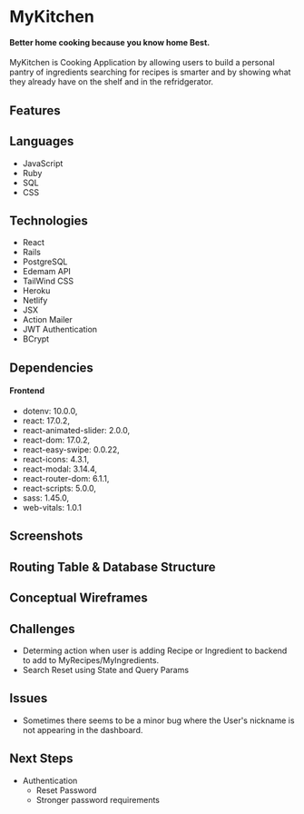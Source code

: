 # MyKitchen

#### Better home cooking because you know home Best.

MyKitchen is Cooking Application by allowing users to build a personal pantry of ingredients searching for recipes is smarter and by showing what they already have on the shelf and in the refridgerator.

## Features

## Languages

- JavaScript
- Ruby
- SQL
- CSS

## Technologies

- React
- Rails
- PostgreSQL
- Edemam API
- TailWind CSS
- Heroku
- Netlify
- JSX
- Action Mailer
- JWT Authentication
- BCrypt

## Dependencies

#### Frontend

- dotenv: 10.0.0,
- react: 17.0.2,
- react-animated-slider: 2.0.0,
- react-dom: 17.0.2,
- react-easy-swipe: 0.0.22,
- react-icons: 4.3.1,
- react-modal: 3.14.4,
- react-router-dom: 6.1.1,
- react-scripts: 5.0.0,
- sass: 1.45.0,
- web-vitals: 1.0.1

## Screenshots

## Routing Table & Database Structure

## Conceptual Wireframes

## Challenges

- Determing action when user is adding Recipe or Ingredient to backend to add to MyRecipes/MyIngredients.
- Search Reset using State and Query Params

## Issues

- Sometimes there seems to be a minor bug where the User's nickname is not appearing in the dashboard.

## Next Steps

- Authentication
  - Reset Password
  - Stronger password requirements
